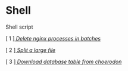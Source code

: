 # Shell

Shell script

[ 1 ][ *Delete nginx processes in batches* ](./01%20delete-nginx.sh)

[ 2 ][ *Split a large file* ](./02%20split-doc.sh)

[ 3 ][ *Download database table from choerodon* ](./03%20downlod-file.sh)